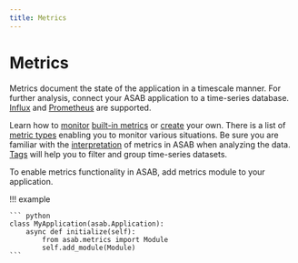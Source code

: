 ```yaml
---
title: Metrics
---
```


# Metrics

Metrics document the state of the application in a timescale manner. 
For further analysis, connect your ASAB application to a time-series
database. [Influx](https://www.influxdata.com/) and
[Prometheus](https://prometheus.io/) are supported.

Learn how to [monitor](./monitoring.md) [built-in metrics](./built_ins.md) or [create](./create_metrics.md) your own.
There is a list of [metric types](./metrics_types.md) enabling you to monitor various situations.
Be sure you are familiar with the [interpretation](./interpretation.md) of metrics in ASAB when analyzing the data.
[Tags](./tags.md) will help you to filter and group time-series datasets.

To enable metrics functionality in ASAB, add metrics module to your application.

!!! example

	``` python
	class MyApplication(asab.Application):
		async def initialize(self):
			from asab.metrics import Module
			self.add_module(Module)
	```
